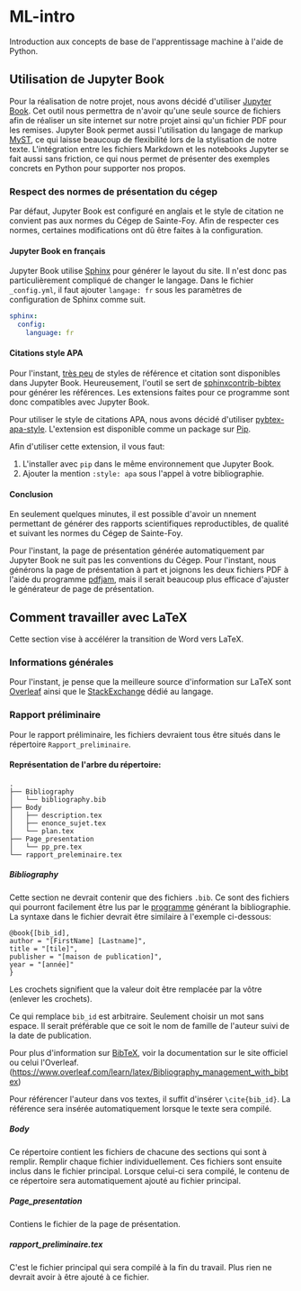 # ML-intro

Introduction aux concepts de base de l'apprentissage machine à l'aide de Python.

## Utilisation de Jupyter Book

Pour la réalisation de notre projet, nous avons décidé d'utiliser 
[Jupyter Book](https://jupyterbook.org/intro.html). Cet outil nous permettra
de n'avoir qu'une seule source de fichiers afin de réaliser un site internet
sur notre projet ainsi qu'un fichier PDF pour les remises. Jupyter Book permet
aussi l'utilisation du langage de markup 
[MyST](https://myst-parser.readthedocs.io/en/latest/), ce qui laisse beaucoup
de flexibilité lors de la stylisation de notre texte. L'intégration entre les
fichiers Markdown et les notebooks Jupyter se fait aussi sans friction, ce qui
nous permet de présenter des exemples concrets en Python pour supporter nos
propos.

### Respect des normes de présentation du cégep

Par défaut, Jupyter Book est configuré en anglais et le style de citation ne
convient pas aux normes du Cégep de Sainte-Foy. Afin de respecter ces normes,
certaines modifications ont dû être faites à la configuration.

#### Jupyter Book en français

Jupyter Book utilise [Sphinx](https://www.sphinx-doc.org/en/master/) pour
générer le layout du site. Il n'est donc pas particulièrement compliqué de
changer le langage. Dans le fichier `_config.yml`, il faut ajouter `langage: fr`
sous les paramètres de configuration de Sphinx comme suit.

```yaml
sphinx:
  config:
    language: fr
```

#### Citations style APA

Pour l'instant, 
[très peu](https://jupyterbook.org/content/citations.html#selecting-your-reference-style)
de styles de référence et citation sont disponibles dans Jupyter Book. 
Heureusement, l'outil se sert de 
[sphinxcontrib-bibtex](https://jupyterbook.org/content/citations.html#selecting-your-reference-style)
pour générer les références. Les extensions faites pour ce programme sont donc 
compatibles avec Jupyter Book.

Pour utiliser le style de citations APA, nous avons décidé d'utiliser
[pybtex-apa-style](https://github.com/Naeka/pybtex-apa-style). L'extension est
disponible comme un package sur [Pip](https://pypi.org/project/pybtex-apa-style/).

Afin d'utiliser cette extension, il vous faut:

1. L'installer avec `pip` dans le même environnement que Jupyter Book.
2. Ajouter la mention `:style: apa` sous l'appel à votre bibliographie.

#### Conclusion

En seulement quelques minutes, il est possible d'avoir un nnement permettant
de générer des rapports scientifiques reproductibles, de qualité et suivant les
normes du Cégep de Sainte-Foy.

Pour l'instant, la page de présentation générée automatiquement par Jupyter Book
ne suit pas les conventions du Cégep. Pour l'instant, nous générons la page
de présentation à part et joignons les deux fichiers PDF à l'aide du programme
[pdfjam](https://github.com/DavidFirth/pdfjam), mais il serait beaucoup plus
efficace d'ajuster le générateur de page de présentation.

## Comment travailler avec LaTeX

Cette section vise à accélérer la transition de Word vers LaTeX.

### Informations générales

Pour l'instant, je pense que la meilleure source d'information sur LaTeX sont
[Overleaf](https://www.overleaf.com/learn) ainsi que le 
[StackExchange](https://tex.stackexchange.com/) dédié au langage.

### Rapport préliminaire

Pour le rapport préliminaire, les fichiers devraient tous être situés dans le
répertoire `Rapport_preliminaire`.

#### Représentation de l'arbre du répertoire:

```
.
├── Bibliography
│   └── bibliography.bib
├── Body
│   ├── description.tex
│   ├── enonce_sujet.tex
│   └── plan.tex
├── Page_presentation
│   └── pp_pre.tex
└── rapport_preleminaire.tex
```

##### Bibliography

Cette section ne devrait contenir que des fichiers `.bib`. Ce sont des fichiers
qui pourront facilement être lus par le [programme](http://www.bibtex.org/) 
générant la bibliographie. La syntaxe dans le fichier devrait être similaire à
l'exemple ci-dessous:

``` 
@book{[bib_id], 
author = "[FirstName] [Lastname]",
title = "[tile]",
publisher = "[maison de publication]",
year = "[année]"
}
```

Les crochets signifient que la valeur doit être remplacée par la vôtre (enlever 
les crochets).

Ce qui remplace `bib_id` est arbitraire. Seulement choisir un mot sans espace.
Il serait préférable que ce soit le nom de famille de l'auteur suivi de la
date de publication.

Pour plus d'information sur [BibTeX](http://www.bibtex.org/), voir la
documentation sur le site officiel ou celui l'Overleaf.
(https://www.overleaf.com/learn/latex/Bibliography_management_with_bibtex)

Pour référencer l'auteur dans vos textes, il suffit d'insérer `\cite{bib_id}`.
La référence sera insérée automatiquement lorsque le texte sera compilé.

##### Body

Ce répertoire contient les fichiers de chacune des sections qui sont à remplir.
Remplir chaque fichier individuellement. Ces fichiers sont ensuite inclus dans
le fichier principal. Lorsque celui-ci sera compilé, le contenu de ce répertoire
sera automatiquement ajouté au fichier principal.

##### Page_presentation

Contiens le fichier de la page de présentation.

##### rapport_preliminaire.tex

C'est le fichier principal qui sera compilé à la fin du travail. Plus rien ne
devrait avoir à être ajouté à ce fichier.

